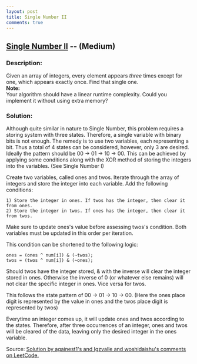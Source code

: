 ```yaml
---
layout: post
title: Single Number II
comments: true
---
```


## [Single Number II](https://leetcode.com/problems/single-number-ii/description/) -- (Medium)

### Description:
Given an array of integers, every element appears *three* times except for one, which appears exactly once. Find that single one.  
**Note:**  
Your algorithm should have a linear runtime complexity. Could you implement it without using extra memory?
    
### Solution:
Although quite similar in nature to Single Number, this problem requires a storing system with three states.
Therefore, a single variable with binary bits is not enough. The remedy is to use two variables, each representing a bit.
Thus a total of 4 states can be considered, however, only 3 are desired. Ideally the pattern should be 00 -> 01 -> 10 -> 00.
This can be achieved by applying some conditions along with the XOR method of storing the integers into the variables. (See Single Number I)  
  
Create two variables, called ones and twos. Iterate through the array of integers and store the integer into each variable.
Add the following conditions:  
```
1) Store the integer in ones. If twos has the integer, then clear it from ones.
2) Store the integer in twos. If ones has the integer, then clear it from twos.
```
Make sure to update ones's value before assessing twos's condition. Both variables must be updated in this order per iteration.    
  
This condition can be shortened to the following logic:
```
ones = (ones ^ num[i]) & (~twos);
twos = (twos ^ num[i]) & (~ones);
```
Should twos have the integer stored, & with the inverse will clear the integer stored in ones. Otherwise the inverse of 0 
(or whatever else remains) will not clear the specific integer in ones. Vice versa for twos.
  
This follows the state pattern of 00 -> 01 -> 10 -> 00. (Here the ones place digit is represented by the value in ones
and the twos place digit is represented by twos)  
  
Everytime an integer comes up, 
it will update ones and twos according to the states. Therefore, after three occurrences of an integer, 
ones and twos will be cleared of the data, leaving only the desired integer in the ones variable.  
  
Source: [Solution by againest1's and Igzvalle and woshidaishu's comments on LeetCode.](https://discuss.leetcode.com/topic/2031/challenge-me-thx/16?page=1)
